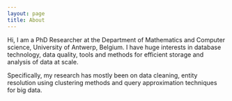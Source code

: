 ```yaml
---
layout: page
title: About
---
```



  Hi, I am a PhD Researcher at the Department of Mathematics and Computer science, University of Antwerp, Belgium.
  I have huge interests in database technology, data quality, tools and methods for efficient storage and analysis
  of data at scale.

  Specifically, my research has mostly been on data cleaning, entity resolution using clustering methods and query
  approximation techniques for big data.
